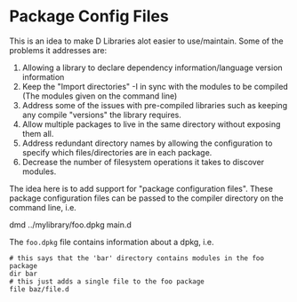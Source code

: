 # Package Config Files

This is an idea to make D Libraries alot easier to use/maintain. Some of the problems it addresses are:

1. Allowing a library to declare dependency information/language version information
2. Keep the "Import directories" -I in sync with the modules to be compiled (The modules given on the command line)
3. Address some of the issues with pre-compiled libraries such as keeping any compile "versions" the library requires.
4. Allow multiple packages to live in the same directory without exposing them all.
5. Address redundant directory names by allowing the configuration to specify which files/directories are in each package.
6. Decrease the number of filesystem operations it takes to discover modules.


The idea here is to add support for "package configuration files".  These package configuration files can be passed to the compiler directory on the command line, i.e.

dmd ../mylibrary/foo.dpkg  main.d

The `foo.dpkg` file contains information about a dpkg, i.e.

```
# this says that the 'bar' directory contains modules in the foo package
dir bar
# this just adds a single file to the foo package
file baz/file.d
```

